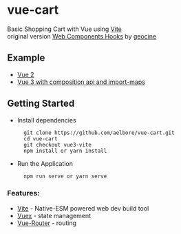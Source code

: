 # vue-cart
Basic Shopping Cart with Vue using [Vite](https://github.com/vitejs/vite) <br />
original version [Web Components Hooks](https://github.com/geocine/web-components-hooks-demo) by [geocine](https://github.com/geocine)

Example
------------
* [Vue 2](https://github.com/aelbore/vue-cart)
* [Vue 3 with composition api and import-maps](https://github.com/aelbore/vue-cart/tree/vue3-composition-api)


Getting Started
------------
  * Install dependencies
    ```
      git clone https://github.com/aelbore/vue-cart.git
      cd vue-cart
      git checkout vue3-vite
      npm install or yarn install
    ```
  * Run the Application
    ```
      npm run serve or yarn serve
    ```

### Features:
* [Vite](https://github.com/vitejs/vite) - Native-ESM powered web dev build tool
* [Vuex](https://vuex.vuejs.org/) - state management
* [Vue-Router](https://router.vuejs.org/) - routing
